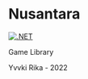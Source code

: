 # Nusantara

[![.NET](https://github.com/YvvkiRika/Nusantara/actions/workflows/dotnet.yml/badge.svg)](https://github.com/YvvkiRika/Nusantara/actions/workflows/dotnet.yml)

Game Library

Yvvki Rika - 2022
